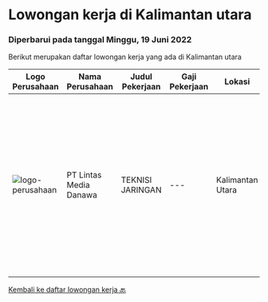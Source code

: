 
  # Lowongan kerja di Kalimantan utara

  ### Diperbarui pada tanggal Minggu, 19 Juni 2022

  Berikut merupakan daftar lowongan kerja yang ada di Kalimantan utara

  |Logo Perusahaan | Nama Perusahaan | Judul Pekerjaan | Gaji Pekerjaan | Lokasi | Deskripsi | Tanggal diunggah | Pranala |
  | -------------- | --------------- | --------------- | --------- | --------- | -------------- | ------- | ----------- |
  |![logo-perusahaan](https://image-service-cdn.seek.com.au/4cc5b4edd8a09fb41741a122f57ee79a81b9a89e/ee4dce1061f3f616224767ad58cb2fc751b8d2dc)|PT Lintas Media Danawa|TEKNISI JARINGAN|---|Kalimantan Utara|Kualifikasi: Usia maksimum saat melamar adalah 28 tahun Lulusan SMK/D3/S1 (Teknik elektro, informatika, ilmu computer) dan sejenisnya Minimal memiliki...|Kamis, 16 Juni 2022|https://www.jobstreet.co.id/id/job/teknisi-jaringan-3923155?token=0~5069ef02-c70b-4ce3-9f62-c5e741334bcd&sectionRank=1&jobId=jobstreet-id-job-3923155|


  [Kembali ke daftar lowongan kerja 🔙](../README.md#daftar-lowongan-kerja)
  